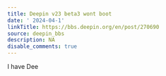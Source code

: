 ```yaml
---
title: Deepin v23 beta3 wont boot
date: ' 2024-04-1'
linkTitle: https://bbs.deepin.org/en/post/270690
source: deepin_bbs
description: NA
disable_comments: true
---
```

I have Dee
